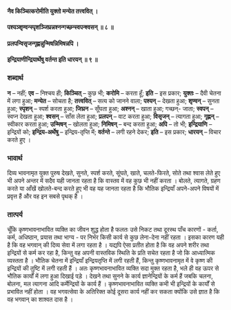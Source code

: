 #### नैव किञ्चित्करोमीति युक्तो मन्येत तत्त्ववित् ।
#### पश्यञ्शृण्वन्स्पृशञ्जिघ्रन्नश्नन्गच्छन्स्वपन्श्वसन् ॥ ८ ॥
#### प्रलपन्विसृजन्गृह्णन्नुन्मिषन्निमिषन्नपि ।
#### इन्द्रियाणीन्द्रियार्थेषु वर्तन्त इति धारयन् ॥ ९ ॥

### शब्दार्थ

**न** – नहीं; **एव** – निश्चय ही; **किञ्चित्** – कुछ भी; **करोमि** – करता हूँ; **इति** – इस प्रकार; **युक्तः** – दैवी चेतना में लगा हुआ; **मन्येत** – सोचता है; **तत्त्ववित्** – सत्य को जानने  वाला; **पश्यन्** – देखता हुआ; **शृण्वन्** – सुनता हुआ; **स्पृशन्** – स्पर्श करता  हुआ; **जिघ्रन** – सूँघता हुआ; **अश्नन्** – खाता हुआ; गच्छन्- जाता; **स्वपन्** – स्वप्न देखता हुआ; **श्वसन्** – साँस लेता हुआ; **प्रलपन्** – वाट करता हुआ; **विसृजन्** – त्यागता हुआ; **गृह्णन्** – स्वीकार करता हुआ; **उन्मिषन्** – खोलता हुआ; **निमिषन्** – बन्द करता हुआ; **अपि** – तो भी; **इन्द्रियाणि** – इन्द्रियों को; **इन्द्रिय-अर्थेषु** – इन्द्रिय-तृप्ति में; **वर्तन्ते** – लगी रहने देकर; **इति** – इस प्रकार; **धारयन्** – विचार करते हुए ।

### भावार्थ

दिव्य भावनामृत युक्त पुरुष देखते, सुनते, स्पर्श करते, सूंघते, खाते, चलते-फिरते, सोते तथा श्वास लेते हुए भी अपने अन्तर में सदैव यही जानता रहता है कि वास्तव में वह कुछ भी नहीं करता । बोलते, त्यागते, ग्रहण करते या आँखें खोलते-बन्द करते हुए भी वह यह जानता रहता है कि भौतिक इन्द्रियाँ अपने-अपने विषयों में प्रवृत्त हैं और वह इन सबसे पृथक् है ।

### तात्पर्य

चूँकि कृष्णभावनाभावित व्यक्ति का जीवन शुद्ध होता है फलतः उसे निकट तथा दूरस्थ पाँच कारणों - कर्ता, कर्म, अधिष्ठान, प्रयास तथा भाग्य - पर निर्भर किसी कार्य से कुछ लेना-देना नहीं रहता । इसका कारण यही है कि वह भगवान् की दिव्य सेवा में लगा रहता है । यद्यपि ऐसा प्रतीत होता है कि वह अपने शरीर तथा इन्द्रियों से कर्म कर रहा है, किन्तु वह अपनी वास्तविक स्थिति के प्रति सचेत रहता है जो कि आध्यात्मिक व्यस्तता है । भौतिक चेतना में इन्द्रियाँ इन्द्रियतृप्ति में लगी रहती हैं, किन्तु कृष्णभावनामृत में वे कृष्ण की इन्द्रियों की तुष्टि में लगी रहती हैं । अतः कृष्णभावनाभावित व्यक्ति सदा मुक्त रहता है, भले ही वह ऊपर से भौतिक कार्यों में लगा हुआ दिखाई पड़े । देखने तथा सुनने के कार्य ज्ञानेन्द्रियों के कर्म हैं जबकि चलना, बोलना, मल त्यागना आदि कर्मेन्द्रियों के कार्य हैं । कृष्णभावनाभावित व्यक्ति कभी भी इन्द्रियों के कार्यों से प्रभावित नहीं होता । वह भगवत्सेवा के अतिरिक्त कोई दूसरा कार्य नहीं कर सकता क्योंकि उसे ज्ञात है कि वह भगवान् का शाश्वत दास है ।